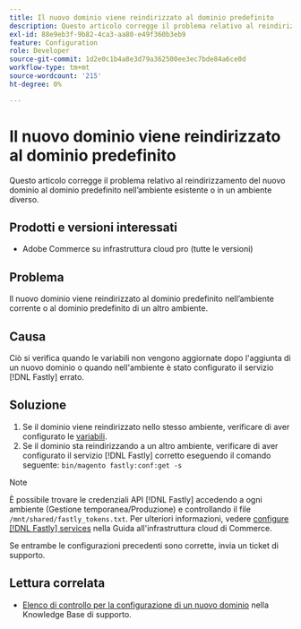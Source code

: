 ```yaml
---
title: Il nuovo dominio viene reindirizzato al dominio predefinito
description: Questo articolo corregge il problema relativo al reindirizzamento del nuovo dominio al dominio predefinito nell’ambiente esistente o in un ambiente diverso.
exl-id: 88e9eb3f-9b82-4ca3-aa80-e49f360b3eb9
feature: Configuration
role: Developer
source-git-commit: 1d2e0c1b4a8e3d79a362500ee3ec7bde84a6ce0d
workflow-type: tm+mt
source-wordcount: '215'
ht-degree: 0%

---
```


# Il nuovo dominio viene reindirizzato al dominio predefinito

Questo articolo corregge il problema relativo al reindirizzamento del nuovo dominio al dominio predefinito nell’ambiente esistente o in un ambiente diverso.

## Prodotti e versioni interessati

* Adobe Commerce su infrastruttura cloud pro (tutte le versioni)

## Problema

Il nuovo dominio viene reindirizzato al dominio predefinito nell’ambiente corrente o al dominio predefinito di un altro ambiente.

## Causa

Ciò si verifica quando le variabili non vengono aggiornate dopo l&#39;aggiunta di un nuovo dominio o quando nell&#39;ambiente è stato configurato il servizio [!DNL Fastly] errato.

## Soluzione

1. Se il dominio viene reindirizzato nello stesso ambiente, verificare di aver configurato le [variabili](https://experienceleague.adobe.com/docs/commerce-cloud-service/user-guide/configure-store/multiple-sites.html#modify-variables).
1. Se il dominio sta reindirizzando a un altro ambiente, verificare di aver configurato il servizio [!DNL Fastly] corretto eseguendo il comando seguente: `bin/magento fastly:conf:get -s`

>[!NOTE]
>
>È possibile trovare le credenziali API [!DNL Fastly] accedendo a ogni ambiente (Gestione temporanea/Produzione) e controllando il file `/mnt/shared/fastly_tokens.txt`. Per ulteriori informazioni, vedere [configure [!DNL Fastly] services](https://experienceleague.adobe.com/docs/commerce-cloud-service/user-guide/cdn/setup-fastly/fastly-configuration.html) nella Guida all&#39;infrastruttura cloud di Commerce.

Se entrambe le configurazioni precedenti sono corrette, invia un ticket di supporto.

## Lettura correlata

* [Elenco di controllo per la configurazione di un nuovo dominio](https://experienceleague.adobe.com/docs/commerce-knowledge-base/kb/how-to/checklist-for-setting-up-a-new-domain.html) nella Knowledge Base di supporto.
